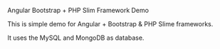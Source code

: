 Angular Bootstrap + PHP Slim Framework  Demo

This is simple demo for Angular + Bootstrap & PHP Slime frameworks.

It uses the MySQL and MongoDB as database.